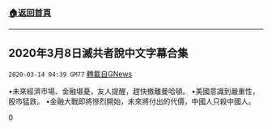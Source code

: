 ###  [:house:返回首頁](https://github.com/ourhimalayas/txt)
---

## 2020年3月8日滅共者說中文字幕合集
`2020-03-14 04:39 GM77` [轉載自GNews](https://gnews.org/zh-hant/140900/)

•未來經濟市場、金融堪憂，友人提醒，趕快撤離曼哈頓。
•美國意識到嚴重性，股市猛跌。
•金融大戰即將慘烈開始，未來將付出的代價，中國人只殺中國人。

0
